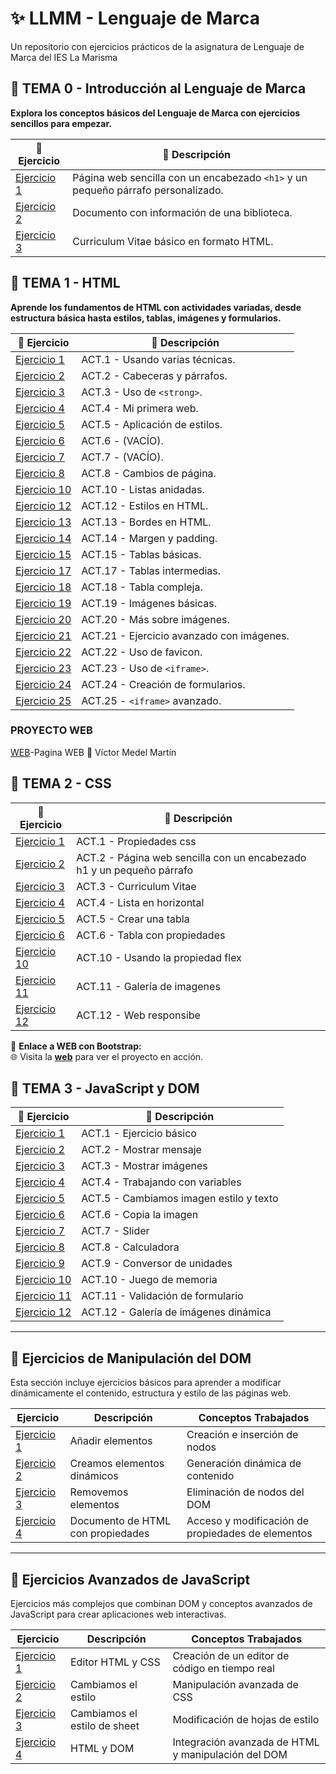 
# ✨ LLMM - Lenguaje de Marca  
Un repositorio con ejercicios prácticos de la asignatura de Lenguaje de Marca del IES La Marisma



## 📁 **TEMA 0 - Introducción al Lenguaje de Marca**  
**Explora los conceptos básicos del Lenguaje de Marca con ejercicios sencillos para empezar.**  

| 📝 **Ejercicio** | 📄 **Descripción** |
|------------------|--------------------|
| [Ejercicio 1](/tema0/ej1.html) | Página web sencilla con un encabezado `<h1>` y un pequeño párrafo personalizado. |
| [Ejercicio 2](/tema0/ej2.html) | Documento con información de una biblioteca. |
| [Ejercicio 3](/tema0/ej3.html) | Curriculum Vitae básico en formato HTML. |



## 📁 **TEMA 1 - HTML**  
**Aprende los fundamentos de HTML con actividades variadas, desde estructura básica hasta estilos, tablas, imágenes y formularios.**  

| 📝 **Ejercicio** | 📄 **Descripción** |
|------------------|--------------------|
| [Ejercicio 1](/tema1/ej1.html) | ACT.1 - Usando varias técnicas. |
| [Ejercicio 2](/tema1/ej2.html) | ACT.2 - Cabeceras y párrafos. |
| [Ejercicio 3](/tema1/ej3.html) | ACT.3 - Uso de `<strong>`. |
| [Ejercicio 4](/tema1/ej4.html) | ACT.4 - Mi primera web. |
| [Ejercicio 5](/tema1/ej5.html) | ACT.5 - Aplicación de estilos. |
| [Ejercicio 6](/tema1/ej6.html) | ACT.6 - (VACÍO). |
| [Ejercicio 7](/tema1/ej7.html) | ACT.7 - (VACÍO). |
| [Ejercicio 8](/tema1/ej8.html) | ACT.8 - Cambios de página. |
| [Ejercicio 10](/tema1/ej10.html) | ACT.10 - Listas anidadas. |
| [Ejercicio 12](/tema1/ej12.html) | ACT.12 - Estilos en HTML. |
| [Ejercicio 13](/tema1/ej13.html) | ACT.13 - Bordes en HTML. |
| [Ejercicio 14](/tema1/ej14.html) | ACT.14 - Margen y padding. |
| [Ejercicio 15](/tema1/ej15.html) | ACT.15 - Tablas básicas. |
| [Ejercicio 17](/tema1/EJ17/ej17.html) | ACT.17 - Tablas intermedias. |
| [Ejercicio 18](/tema1/EJ18TABLACOMPLEJA/ej18.html) | ACT.18 - Tabla compleja. |
| [Ejercicio 19](/tema1/EJ19/ej19.html) | ACT.19 - Imágenes básicas. |
| [Ejercicio 20](/tema1/ej20/index.html) | ACT.20 - Más sobre imágenes. |
| [Ejercicio 21](/tema1/ej21/index.html) | ACT.21 - Ejercicio avanzado con imágenes. |
| [Ejercicio 22](/tema1/ej22FAVICON/index.html) | ACT.22 - Uso de favicon. |
| [Ejercicio 23](/tema1/EJ23/ej23.html) | ACT.23 - Uso de `<iframe>`. |
| [Ejercicio 24](/tema1/EJ24InicioSesionDatos/ej24.html) | ACT.24 - Creación de formularios. |
| [Ejercicio 25](/tema1/EJ25/index.html) | ACT.25 - `<iframe>` avanzado. |

### PROYECTO WEB
[WEB](https://victormedel06.github.io/Vmm06.github.io/)-Pagina WEB
🚀 Víctor Medel Martín

## 📁 **TEMA 2 - CSS**  
| 📝 **Ejercicio** | 📄 **Descripción** |
|------------------|--------------------|
| [Ejercicio 1](/TEMA2/Ejercicio1.html) | ACT.1 - Propiedades css |
| [Ejercicio 2](/TEMA2/EJERCICIO2) | ACT.2 - Página web sencilla con un encabezado h1 y un pequeño párrafo |
| [Ejercicio 3](/TEMA2/ej3.html) | ACT.3 - Curriculum Vitae |
| [Ejercicio 4](/TEMA2/ej4.html) | ACT.4 - Lista en horizontal |
| [Ejercicio 5](/TEMA2/ej5.html) | ACT.5 - Crear una tabla |
| [Ejercicio 6](/TEMA2/ej6.html) | ACT.6 - Tabla con propiedades|
| [Ejercicio 10](/TEMA2/ej10.html) | ACT.10 - Usando la propiedad flex |
| [Ejercicio 11](/TEMA2/EJERCICIO11) | ACT.11 - Galería de imagenes |
| [Ejercicio 12](/TEMA2/ej12.html) | ACT.12 - Web responsibe|

📌 **Enlace a WEB con Bootstrap:**  
🌐 Visita la **[web](https://victormedel06.github.io/Bootstrap/index.html)** para ver el proyecto en acción.  


## 📁 **TEMA 3 - JavaScript y DOM**  
| 📝 **Ejercicio** | 📄 **Descripción** |
|------------------|--------------------|
| [Ejercicio 1](/TEMA3/EJERCICIO1/ej1.html) | ACT.1 - Ejercicio básico |
| [Ejercicio 2](/TEMA3/EJERCICIO2/ej2.html) | ACT.2 - Mostrar mensaje|
| [Ejercicio 3](/TEMA3/Ejercicio3.html) | ACT.3 - Mostrar imágenes|
| [Ejercicio 4](https://github.com/VictorMedel06/LLMM/blob/main/TEMA3/ejercicio4.html) | ACT.4 - Trabajando con variables|
| [Ejercicio 5](https://github.com/VictorMedel06/LLMM/blob/main/TEMA3/EJERCICIO5.html) | ACT.5 - Cambiamos imagen estilo y texto|
| [Ejercicio 6](https://github.com/VictorMedel06/LLMM/blob/main/TEMA3/ejercicio6.html) | ACT.6 - Copia la imagen|
| [Ejercicio 7](https://github.com/VictorMedel06/LLMM/blob/main/TEMA3/EJERCICIO7/ej7.html) | ACT.7 - Slider|
| [Ejercicio 8](https://github.com/VictorMedel06/LLMM/blob/main/TEMA3/ejercicio8.html) | ACT.8 - Calculadora|
| [Ejercicio 9](https://github.com/VictorMedel06/LLMM/blob/main/TEMA3/ejercicio9.html) | ACT.9 - Conversor de unidades|
| [Ejercicio 10](https://github.com/VictorMedel06/LLMM/blob/main/TEMA3/ejercicio10.html) | ACT.10 - Juego de memoria|
| [Ejercicio 11](https://github.com/VictorMedel06/LLMM/blob/main/TEMA3/ejercicio11.html) | ACT.11 - Validación de formulario|
| [Ejercicio 12](/TEMA3/ejercicio12.html) | ACT.12 - Galería de imágenes dinámica|

---

## 📁 Ejercicios de Manipulación del DOM

Esta sección incluye ejercicios básicos para aprender a modificar dinámicamente el contenido, estructura y estilo de las páginas web.

| Ejercicio | Descripción                          | Conceptos Trabajados                                 |
|-----------|--------------------------------------|------------------------------------------------------|
| [Ejercicio 1](#) | Añadir elementos                      | Creación e inserción de nodos                        |
| [Ejercicio 2](#) | Creamos elementos dinámicos           | Generación dinámica de contenido                     |
| [Ejercicio 3](#) | Removemos elementos                   | Eliminación de nodos del DOM                         |
| [Ejercicio 4](#) | Documento de HTML con propiedades     | Acceso y modificación de propiedades de elementos    |

---

## 🚀 Ejercicios Avanzados de JavaScript

Ejercicios más complejos que combinan DOM y conceptos avanzados de JavaScript para crear aplicaciones web interactivas.

| Ejercicio | Descripción                     | Conceptos Trabajados                                     |
|-----------|---------------------------------|----------------------------------------------------------|
| [Ejercicio 1](#) | Editor HTML y CSS               | Creación de un editor de código en tiempo real           |
| [Ejercicio 2](#) | Cambiamos el estilo             | Manipulación avanzada de CSS                             |
| [Ejercicio 3](#) | Cambiamos el estilo de sheet    | Modificación de hojas de estilo                          |
| [Ejercicio 4](#) | HTML y DOM                      | Integración avanzada de HTML y manipulación del DOM      |











